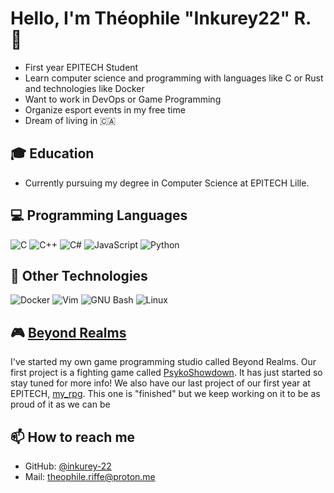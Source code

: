 # Hello, I'm Théophile "Inkurey22" R. 👋

- First year EPITECH Student
- Learn computer science and programming with languages like C or Rust and technologies like Docker
- Want to work in DevOps or Game Programming
- Organize esport events in my free time
- Dream of living in 🇨🇦

## 🎓 Education

- Currently pursuing my degree in Computer Science at EPITECH Lille.

## 💻 Programming Languages

![C](https://img.shields.io/badge/-C-00599C?style=flat-square&logo=c)
![C++](https://img.shields.io/badge/-C++-00599C?style=flat-square&logo=c%2B%2B)
![C#](https://img.shields.io/badge/-C%23-239120?style=flat-square&logo=c-sharp)
![JavaScript](https://img.shields.io/badge/-JavaScript-black?style=flat-square&logo=javascript)
![Python](https://img.shields.io/badge/-Python-3776AB?style=flat-square&logo=python)

## 🐳 Other Technologies

![Docker](https://img.shields.io/badge/-Docker-black?style=flat-square&logo=docker)
![Vim](https://img.shields.io/badge/-Vim-019733?style=flat-square&logo=vim)
![GNU Bash](https://img.shields.io/badge/-GNU%20Bash-4EAA25?style=flat-square&logo=gnu-bash)
![Linux](https://img.shields.io/badge/-Linux-FCC624?style=flat-square&logo=linux)

## 🎮 [Beyond Realms](https://github.com/BeyondRealms)

I've started my own game programming studio called Beyond Realms. Our first project is a fighting game called [PsykoShowdown](https://github.com/Beyond-Realms/PsykoShowdown). It has just started so stay tuned for more info! We also have our last project of our first year at EPITECH, [my_rpg](https://github.com/BeyondRealms/tek_rpg). This one is "finished" but we keep working on it to be as proud of it as we can be

## 📫 How to reach me

- GitHub: [@inkurey-22](https://github.com/inkurey-22)
- Mail: theophile.riffe@proton.me
